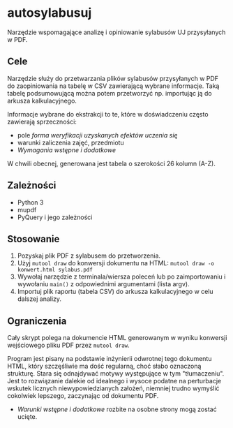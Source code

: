 # autosylabusuj
Narzędzie wspomagające analizę i opiniowanie sylabusów UJ przysyłanych w PDF.


## Cele
Narzędzie służy do przetwarzania plików sylabusów przysyłanych w PDF do
zaopiniowania na tabelę w CSV zawierającą wybrane informacje.
Taką tabelę podsumowującą można potem przetworzyć np. importując ją do
arkusza kalkulacyjnego.

Informacje wybrane do ekstrakcji to te, które w doświadczeniu często
zawierają sprzeczności:
- pole *forma weryfikacji uzyskanych efektów uczenia się*
- warunki zaliczenia zajęć, przedmiotu
- *Wymagania wstępne i dodatkowe*

W chwili obecnej, generowana jest tabela o szerokości 26 kolumn (A-Z).


## Zależności
- Python 3
- mupdf
- PyQuery i jego zależności


## Stosowanie
1. Pozyskaj plik PDF z sylabusem do przetworzenia.
2. Użyj `mutool draw` do konwersji dokumentu na HTML: `mutool draw -o konwert.html sylabus.pdf`
3. Wywołaj narzędzie z terminala/wiersza poleceń lub po zaimportowaniu
i wywołaniu `main()` z odpowiednimi argumentami (lista argv).
4. Importuj plik raportu (tabela CSV) do arkusza kalkulacyjnego w celu dalszej analizy.


## Ograniczenia
Cały skrypt polega na dokumencie HTML generowanym w wyniku
konwersji wejściowego pliku PDF przez `mutool draw`.

Program jest pisany na podstawie inżynierii odwrotnej tego dokumentu HTML,
który szczęśliwie ma dość regularną, choć słabo oznaczoną strukturę.
Stara się odnajdywać motywy występujące w tym "tłumaczeniu".
Jest to rozwiązanie dalekie od idealnego i wysoce podatne na perturbacje
wskutek licznych niewypowiedzianych założeń,
niemniej trudno wymyślić cokolwiek lepszego, zaczynając od dokumentu PDF.

- *Warunki wstępne i dodatkowe* rozbite na osobne strony mogą zostać ucięte.
